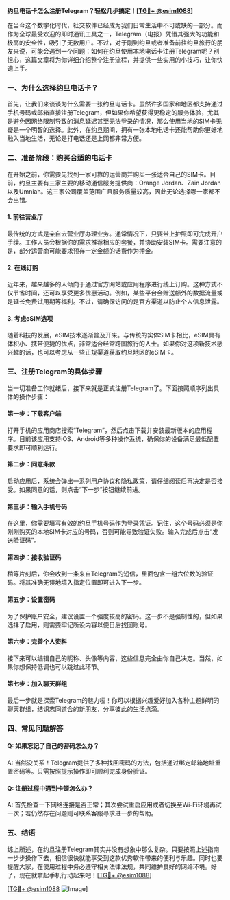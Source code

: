 **约旦电话卡怎么注册Telegram？轻松几步搞定！[[TG💪+ @esim1088](https://t.me/s/esim1088)]**

在当今这个数字化时代，社交软件已经成为我们日常生活中不可或缺的一部分。而作为全球最受欢迎的即时通讯工具之一，Telegram（电报）凭借其强大的功能和极高的安全性，吸引了无数用户。不过，对于刚到约旦或者准备前往约旦旅行的朋友来说，可能会遇到一个问题：如何在约旦使用本地电话卡注册Telegram呢？别担心，这篇文章将为你详细介绍整个注册流程，并提供一些实用的小技巧，让你快速上手。

### 一、为什么选择约旦电话卡？

首先，让我们来谈谈为什么需要一张约旦电话卡。虽然许多国家和地区都支持通过手机号码或邮箱直接注册Telegram，但如果你希望获得更稳定的服务体验，尤其是避免因网络限制导致的消息延迟甚至无法登录的情况，那么使用当地的SIM卡无疑是一个明智的选择。此外，在约旦期间，拥有一张本地电话卡还能帮助你更好地融入当地生活，无论是打电话还是上网都非常方便。

### 二、准备阶段：购买合适的电话卡

在开始之前，你需要先找到一家可靠的运营商并购买一张适合自己的SIM卡。目前，约旦主要有三家主要的移动通信服务提供商：Orange Jordan、Zain Jordan以及Umniah。这三家公司覆盖范围广且服务质量较高，因此无论选择哪一家都不会出错。

#### 1. 前往营业厅
最传统的方式是亲自去营业厅办理业务。通常情况下，只要带上护照即可完成开户手续。工作人员会根据你的需求推荐相应的套餐，并协助安装SIM卡。需要注意的是，部分运营商可能要求预存一定金额的话费作为押金。

#### 2. 在线订购
近年来，越来越多的人倾向于通过官方网站或应用程序进行线上订购。这种方式不仅节省时间，还可以享受更多优惠活动。例如，某些平台会赠送额外的数据流量或是延长免费试用期等福利。不过，请确保访问的是官方渠道以防止个人信息泄露。

#### 3. 考虑eSIM选项
随着科技的发展，eSIM技术逐渐普及开来。与传统的实体SIM卡相比，eSIM具有体积小、携带便捷的优点，非常适合经常跨国旅行的人士。如果你对这项新技术感兴趣的话，也可以考虑从一些正规渠道获取约旦地区的eSIM卡。

### 三、注册Telegram的具体步骤

当一切准备工作就绪后，接下来就是正式注册Telegram了。下面按照顺序列出具体的操作步骤：

#### 第一步：下载客户端
打开手机的应用商店搜索“Telegram”，然后点击下载并安装最新版本的应用程序。目前该应用支持iOS、Android等多种操作系统，确保你的设备满足最低配置要求即可顺利运行。

#### 第二步：同意条款
启动应用后，系统会弹出一系列用户协议和隐私政策，请仔细阅读后再决定是否接受。如果同意的话，则点击“下一步”按钮继续前进。

#### 第三步：输入手机号码
在这里，你需要填写有效的约旦手机号码作为登录凭证。记住，这个号码必须是你刚刚购买的本地SIM卡对应的号码，否则可能导致验证失败。输入完成后点击“发送验证码”。

#### 第四步：接收验证码
稍等片刻后，你会收到一条来自Telegram的短信，里面包含一组六位数的验证码。将其准确无误地填入指定位置即可进入下一步。

#### 第五步：设置密码
为了保护账户安全，建议设置一个强度较高的密码。这一步不是强制性的，但如果选择了启用，则需要牢记所设内容以便日后找回账号。

#### 第六步：完善个人资料
接下来可以编辑自己的昵称、头像等内容，这些信息完全由你自己决定。当然，如果你想保持低调也可以跳过此环节。

#### 第七步：加入聊天群组
最后一步就是探索Telegram的魅力啦！你可以根据兴趣爱好加入各种主题鲜明的聊天群组，结识志同道合的新朋友，分享彼此的生活点滴。

### 四、常见问题解答

#### Q: 如果忘记了自己的密码怎么办？
A: 当然没关系！Telegram提供了多种找回密码的方法，包括通过绑定邮箱地址重置密码等。只需按照提示操作即可顺利完成身份验证。

#### Q: 注册过程中遇到卡顿怎么办？
A: 首先检查一下网络连接是否正常；其次尝试重启应用或者切换至Wi-Fi环境再试一次；若仍然存在问题则可联系客服寻求进一步的帮助。

### 五、结语

综上所述，在约旦注册Telegram其实并没有想象中那么复杂。只要按照上述指南一步步操作下去，相信很快就能享受到这款优秀软件带来的便利与乐趣。同时也要提醒大家，在使用过程中务必遵守相关法律法规，共同维护良好的网络环境。好了，现在就拿起手机行动起来吧！[[TG💪+ @esim1088](https://t.me/s/esim1088)]

[[TG💪+ @esim1088](https://t.me/s/esim1088) ![Image](https://i.postimg.cc/4NQfJmqS/Snipaste-2025-05-13-00-14-12.png)]